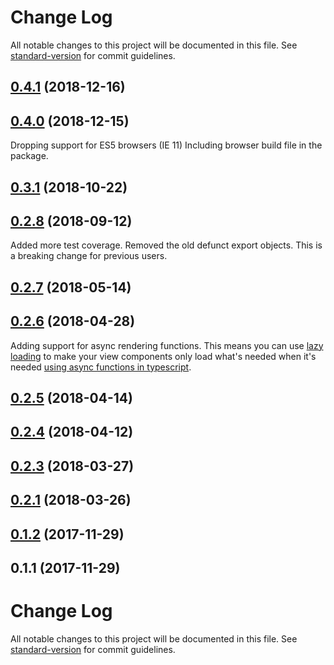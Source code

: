 # Change Log

All notable changes to this project will be documented in this file. See [standard-version](https://github.com/conventional-changelog/standard-version) for commit guidelines.

<a name="0.4.1"></a>
## [0.4.1](https://github.com/sirtimbly/frets/compare/v0.4.0...v0.4.1) (2018-12-16)



<a name="0.4.0"></a>
## [0.4.0](https://gitlab.com/FRETS/frets/compare/v0.3.1...v0.4.0) (2018-12-15)
Dropping support for ES5 browsers (IE 11)
Including browser build file in the package.


<a name="0.3.1"></a>
## [0.3.1](https://gitlab.com/FRETS/frets/compare/v0.3.0...v0.3.1) (2018-10-22)



<a name="0.3.0"></a>
## [0.2.8](https://gitlab.com/FRETS/frets/compare/v0.2.7...v0.3.0) (2018-09-12)

Added more test coverage. Removed the old defunct export objects. This is a breaking change for previous users.


<a name="0.2.7"></a>
## [0.2.7](https://gitlab.com/FRETS/frets/compare/v0.2.6...v0.2.7) (2018-05-14)



<a name="0.2.6"></a>
## [0.2.6](https://gitlab.com/FRETS/frets/compare/v0.2.5...v0.2.6) (2018-04-28)
Adding support for async rendering functions. This means you can use [lazy loading](https://webpack.js.org/guides/lazy-loading/) to make your view components only load what's needed when it's needed [using async functions in typescript](https://blog.mariusschulz.com/2018/01/14/code-splitting-with-import-typescript-and-webpack).


<a name="0.2.5"></a>
## [0.2.5](https://gitlab.com/FRETS/frets/compare/v0.2.4...v0.2.5) (2018-04-14)



<a name="0.2.4"></a>
## [0.2.4](https://gitlab.com/FRETS/frets/compare/v0.2.3...v0.2.4) (2018-04-12)



<a name="0.2.3"></a>
## [0.2.3](https://gitlab.com/FRETS/frets/compare/v0.2.1...v0.2.3) (2018-03-27)



<a name="0.2.1"></a>
## [0.2.1](https://gitlab.com/FRETS/frets/compare/v0.1.2...v0.2.1) (2018-03-26)



<a name="0.1.2"></a>
## [0.1.2](https://gitlab.com/FRETS/frets/compare/v0.1.1...v0.1.2) (2017-11-29)



<a name="0.1.1"></a>
## 0.1.1 (2017-11-29)



# Change Log

All notable changes to this project will be documented in this file. See [standard-version](https://github.com/conventional-changelog/standard-version) for commit guidelines.
